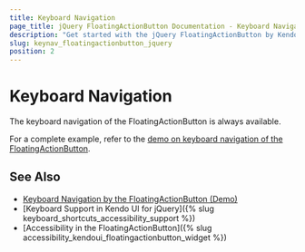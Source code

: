 ```yaml
---
title: Keyboard Navigation
page_title: jQuery FloatingActionButton Documentation - Keyboard Navigation
description: "Get started with the jQuery FloatingActionButton by Kendo UI and learn about the accessibility support it provides through its keyboard navigation functionality."
slug: keynav_floatingactionbutton_jquery
position: 2
---
```


# Keyboard Navigation

The keyboard navigation of the FloatingActionButton is always available.

For a complete example, refer to the [demo on keyboard navigation of the FloatingActionButton](https://demos.telerik.com/kendo-ui/floatingactionbutton/keyboard-navigation).

## See Also

* [Keyboard Navigation by the FloatingActionButton (Demo)](https://demos.telerik.com/kendo-ui/floatingactionbutton/keyboard-navigation)
* [Keyboard Support in Kendo UI for jQuery]({% slug keyboard_shortcuts_accessibility_support %})
* [Accessibility in the FloatingActionButton]({% slug accessibility_kendoui_floatingactionbutton_widget %})
